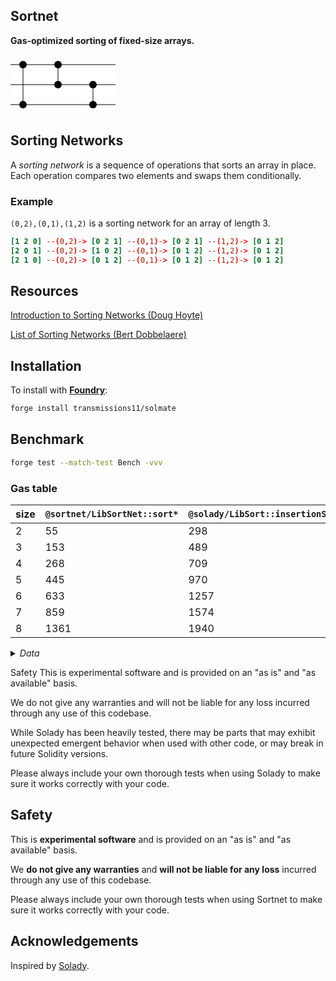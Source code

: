## Sortnet

**Gas-optimized sorting of fixed-size arrays.**

<svg style="background-color: #FFF;" width="168" height="96">
<line x1="0" y1="16" x2="168" y2="16" style="stroke:rgb(0,0,0);stroke-width:1"></line>
<line x1="0" y1="48" x2="168" y2="48" style="stroke:rgb(0,0,0);stroke-width:1"></line>
<line x1="0" y1="80" x2="168" y2="80" style="stroke:rgb(0,0,0);stroke-width:1"></line>
<circle cx="20" cy="16" r="6" fill="black"></circle>
<circle cx="20" cy="80" r="6" fill="black"></circle>
<line x1="20" y1="16" x2="20" y2="80" style="stroke:rgb(0,0,0);stroke-width:1"></line>
<circle cx="76" cy="16" r="6" fill="black"></circle>
<circle cx="76" cy="48" r="6" fill="black"></circle>
<line x1="76" y1="16" x2="76" y2="48" style="stroke:rgb(0,0,0);stroke-width:1"></line>
<circle cx="132" cy="48" r="6" fill="black"></circle>
<circle cx="132" cy="80" r="6" fill="black"></circle>
<line x1="132" y1="48" x2="132" y2="80" style="stroke:rgb(0,0,0);stroke-width:1"></line>
</svg>

## Sorting Networks

A _sorting network_ is a sequence of operations that sorts an array in place. Each operation compares two elements and swaps them conditionally.

### Example

`(0,2),(0,1),(1,2)` is a sorting network for an array of length 3.

```toml
[1 2 0] --(0,2)-> [0 2 1] --(0,1)-> [0 2 1] --(1,2)-> [0 1 2]
[2 0 1] --(0,2)-> [1 0 2] --(0,1)-> [0 1 2] --(1,2)-> [0 1 2]
[2 1 0] --(0,2)-> [0 1 2] --(0,1)-> [0 1 2] --(1,2)-> [0 1 2]
```

## Resources

[Introduction to Sorting Networks (Doug Hoyte)](https://hoytech.github.io/sorting-networks/)

[List of Sorting Networks (Bert Dobbelaere)](https://bertdobbelaere.github.io/sorting_networks.html)

## Installation

To install with [**Foundry**](https://github.com/foundry-rs/foundry):

```sh
forge install transmissions11/solmate
```

## Benchmark

```sh
forge test --match-test Bench -vvv
```

### Gas table

| size | `@sortnet/LibSortNet::sort*` | `@solady/LibSort::insertionSort` | `@solady/LibSort::sort` |
| ---- | ---------------------------- | -------------------------------- | ----------------------- |
| 2    | 55                           | 298                              | 475                     |
| 3    | 153                          | 489                              | 848                     |
| 4    | 268                          | 709                              | 1190                    |
| 5    | 445                          | 970                              | 1485                    |
| 6    | 633                          | 1257                             | 1793                    |
| 7    | 859                          | 1574                             | 2123                    |
| 8    | 1361                         | 1940                             | 2495                    |

<details>
  <summary><i>Data</i></summary>

Compiled with:

```toml
solc = "0.8.25"
optimizer = true
optimizer_runs = 20_000
via-ir = true
```

```
[PASS] testBench_sort2() (gas: 2926355)
Logs:
  LibSortNet::sort2 (min: 40, max: 71, ~: 55)
  LibSort::insertionSort (min: 268, max: 327, ~: 298)
  LibSort::sort (min: 397, max: 553, ~: 475)

[PASS] testBench_sort3() (gas: 4176736)
Logs:
  LibSortNet::sort3 (min: 118, max: 179, ~: 153)
  LibSort::insertionSort (min: 397, max: 582, ~: 489)
  LibSort::sort (min: 463, max: 1127, ~: 848)

[PASS] testBench_sort4() (gas: 5192784)
Logs:
  LibSortNet::sort4 (min: 196, max: 347, ~: 268)
  LibSort::insertionSort (min: 526, max: 904, ~: 709)
  LibSort::sort (min: 529, max: 1479, ~: 1190)

[PASS] testBench_sort5() (gas: 6516661)
Logs:
  LibSortNet::sort5 (min: 353, max: 556, ~: 445)
  LibSort::insertionSort (min: 655, max: 1293, ~: 970)
  LibSort::sort (min: 595, max: 1928, ~: 1485)

[PASS] testBench_sort6() (gas: 7650084)
Logs:
  LibSortNet::sort6 (min: 480, max: 770, ~: 633)
  LibSort::insertionSort (min: 784, max: 1749, ~: 1257)
  LibSort::sort (min: 930, max: 2441, ~: 1793)

[PASS] testBench_sort7() (gas: 9133359)
Logs:
  LibSortNet::sort7 (min: 698, max: 1017, ~: 859)
  LibSort::insertionSort (min: 1028, max: 2269, ~: 1574)
  LibSort::sort (min: 1476, max: 2890, ~: 2123)

[PASS] testBench_sort8() (gas: 10676072)
Logs:
  LibSortNet::sort8 (min: 1096, max: 1685, ~: 1361)
  LibSort::insertionSort (min: 1101, max: 2736, ~: 1940)
  LibSort::sort (min: 1732, max: 3435, ~: 2495)
```

</details>

Safety
This is experimental software and is provided on an "as is" and "as available" basis.

We do not give any warranties and will not be liable for any loss incurred through any use of this codebase.

While Solady has been heavily tested, there may be parts that may exhibit unexpected emergent behavior when used with other code, or may break in future Solidity versions.

Please always include your own thorough tests when using Solady to make sure it works correctly with your code.

## Safety

This is **experimental software** and is provided on an "as is" and "as available" basis.

We **do not give any warranties** and **will not be liable for any loss** incurred through any use of this codebase.

Please always include your own thorough tests when using Sortnet to make sure it works correctly with your code.

## Acknowledgements

Inspired by [Solady](https://github.com/Vectorized/solady).
